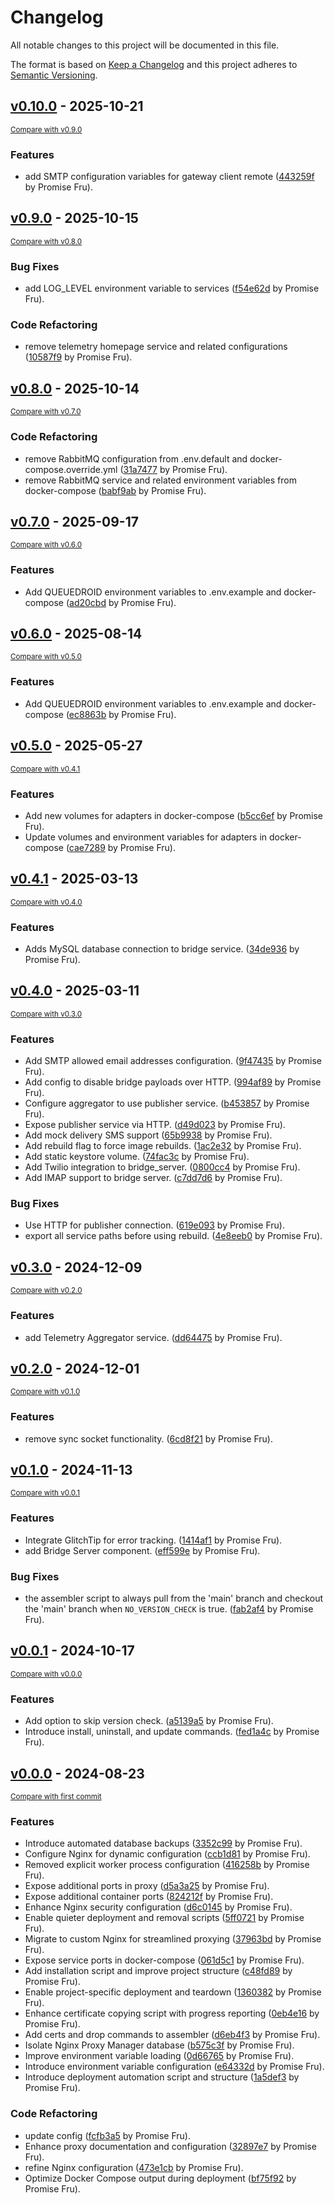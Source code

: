 # Changelog

All notable changes to this project will be documented in this file.

The format is based on [Keep a Changelog](http://keepachangelog.com/en/1.0.0/)
and this project adheres to [Semantic Versioning](http://semver.org/spec/v2.0.0.html).

<!-- insertion marker -->
## [v0.10.0](https://github.com/smswithoutborders/assembler/releases/tag/v0.10.0) - 2025-10-21

<small>[Compare with v0.9.0](https://github.com/smswithoutborders/assembler/compare/v0.9.0...v0.10.0)</small>

### Features

- add SMTP configuration variables for gateway client remote ([443259f](https://github.com/smswithoutborders/assembler/commit/443259f4cf788da686160a3ff90e27731c6c528e) by Promise Fru).

## [v0.9.0](https://github.com/smswithoutborders/assembler/releases/tag/v0.9.0) - 2025-10-15

<small>[Compare with v0.8.0](https://github.com/smswithoutborders/assembler/compare/v0.8.0...v0.9.0)</small>

### Bug Fixes

- add LOG_LEVEL environment variable to services ([f54e62d](https://github.com/smswithoutborders/assembler/commit/f54e62d1ae7f49227f63e67673a53634dd1c047c) by Promise Fru).

### Code Refactoring

- remove telemetry homepage service and related configurations ([10587f9](https://github.com/smswithoutborders/assembler/commit/10587f983f550eec9364d3ade70bc0151a939567) by Promise Fru).

## [v0.8.0](https://github.com/smswithoutborders/assembler/releases/tag/v0.8.0) - 2025-10-14

<small>[Compare with v0.7.0](https://github.com/smswithoutborders/assembler/compare/v0.7.0...v0.8.0)</small>

### Code Refactoring

- remove RabbitMQ configuration from .env.default and docker-compose.override.yml ([31a7477](https://github.com/smswithoutborders/assembler/commit/31a7477ef7d66058a21a6f6b820e3b87304807ce) by Promise Fru).
- remove RabbitMQ service and related environment variables from docker-compose ([babf9ab](https://github.com/smswithoutborders/assembler/commit/babf9abeffbbbbdd157cd27679eb7886d69de06e) by Promise Fru).

## [v0.7.0](https://github.com/smswithoutborders/assembler/releases/tag/v0.7.0) - 2025-09-17

<small>[Compare with v0.6.0](https://github.com/smswithoutborders/assembler/compare/v0.6.0...v0.7.0)</small>

### Features

- Add QUEUEDROID environment variables to .env.example and docker-compose ([ad20cbd](https://github.com/smswithoutborders/assembler/commit/ad20cbd793c34d42bac326abb12b52cef8e816ad) by Promise Fru).

## [v0.6.0](https://github.com/smswithoutborders/assembler/releases/tag/v0.6.0) - 2025-08-14

<small>[Compare with v0.5.0](https://github.com/smswithoutborders/assembler/compare/v0.5.0...v0.6.0)</small>

### Features

- Add QUEUEDROID environment variables to .env.example and docker-compose ([ec8863b](https://github.com/smswithoutborders/assembler/commit/ec8863b472a48cfb151f5ec50a1ec23221e2ba45) by Promise Fru).

## [v0.5.0](https://github.com/smswithoutborders/assembler/releases/tag/v0.5.0) - 2025-05-27

<small>[Compare with v0.4.1](https://github.com/smswithoutborders/assembler/compare/v0.4.1...v0.5.0)</small>

### Features

- Add new volumes for adapters in docker-compose ([b5cc6ef](https://github.com/smswithoutborders/assembler/commit/b5cc6ef6324153e1b8af9996991ffb124757d5e6) by Promise Fru).
- Update volumes and environment variables for adapters in docker-compose ([cae7289](https://github.com/smswithoutborders/assembler/commit/cae7289cd955c31398d63eecaa59e874f4d09a32) by Promise Fru).

## [v0.4.1](https://github.com/smswithoutborders/assembler/releases/tag/v0.4.1) - 2025-03-13

<small>[Compare with v0.4.0](https://github.com/smswithoutborders/assembler/compare/v0.4.0...v0.4.1)</small>

### Features

- Adds MySQL database connection to bridge service. ([34de936](https://github.com/smswithoutborders/assembler/commit/34de936ef9d9973c9b9808c2b6beb04aedbb93bf) by Promise Fru).

## [v0.4.0](https://github.com/smswithoutborders/assembler/releases/tag/v0.4.0) - 2025-03-11

<small>[Compare with v0.3.0](https://github.com/smswithoutborders/assembler/compare/v0.3.0...v0.4.0)</small>

### Features

- Add SMTP allowed email addresses configuration. ([9f47435](https://github.com/smswithoutborders/assembler/commit/9f4743502d94fb47fc3fec69907cab5df8f2547d) by Promise Fru).
- Add config to disable bridge payloads over HTTP. ([994af89](https://github.com/smswithoutborders/assembler/commit/994af89abe9f29a264c000f01f193a513e06e4dc) by Promise Fru).
- Configure aggregator to use publisher service. ([b453857](https://github.com/smswithoutborders/assembler/commit/b453857cd1a3674d0eec45d5767db1bfdef9b093) by Promise Fru).
- Expose publisher service via HTTP. ([d49d023](https://github.com/smswithoutborders/assembler/commit/d49d023895e8a67a62c78c1b52de2de14b72c5dd) by Promise Fru).
- Add mock delivery SMS support ([65b9938](https://github.com/smswithoutborders/assembler/commit/65b993848759cbf36223d4e21cdabc7a3fd39cf7) by Promise Fru).
- Add rebuild flag to force image rebuilds. ([1ac2e32](https://github.com/smswithoutborders/assembler/commit/1ac2e3210146c011628b341517fbc9b657b9eb83) by Promise Fru).
- Add static keystore volume. ([74fac3c](https://github.com/smswithoutborders/assembler/commit/74fac3c15482606264172f390fb51d69d99bfe3f) by Promise Fru).
- Add Twilio integration to bridge_server. ([0800cc4](https://github.com/smswithoutborders/assembler/commit/0800cc48ed019f19e6158185c1e0e67d2c162709) by Promise Fru).
- Add IMAP support to bridge server. ([c7dd7d6](https://github.com/smswithoutborders/assembler/commit/c7dd7d6def0794e42fafa42ce776578fefbeb47f) by Promise Fru).

### Bug Fixes

- Use HTTP for publisher connection. ([619e093](https://github.com/smswithoutborders/assembler/commit/619e0938457980d3772870f2c0b0b3050b3d9fc4) by Promise Fru).
- export all service paths before using rebuild. ([4e8eeb0](https://github.com/smswithoutborders/assembler/commit/4e8eeb0cdeb5f7a6d345d580c13acf306ac4732f) by Promise Fru).

## [v0.3.0](https://github.com/smswithoutborders/assembler/releases/tag/v0.3.0) - 2024-12-09

<small>[Compare with v0.2.0](https://github.com/smswithoutborders/assembler/compare/v0.2.0...v0.3.0)</small>

### Features

- add Telemetry Aggregator service. ([dd64475](https://github.com/smswithoutborders/assembler/commit/dd6447581375ecbad790a5efbd777efd8266de6e) by Promise Fru).

## [v0.2.0](https://github.com/smswithoutborders/assembler/releases/tag/v0.2.0) - 2024-12-01

<small>[Compare with v0.1.0](https://github.com/smswithoutborders/assembler/compare/v0.1.0...v0.2.0)</small>

### Features

- remove sync socket functionality. ([6cd8f21](https://github.com/smswithoutborders/assembler/commit/6cd8f211e38c2960113f582fe2b5ff1a4c7b015e) by Promise Fru).

## [v0.1.0](https://github.com/smswithoutborders/assembler/releases/tag/v0.1.0) - 2024-11-13

<small>[Compare with v0.0.1](https://github.com/smswithoutborders/assembler/compare/v0.0.1...v0.1.0)</small>

### Features

- Integrate GlitchTip for error tracking. ([1414af1](https://github.com/smswithoutborders/assembler/commit/1414af15426ce5ddf3d7b3c464e8d58960c07ee4) by Promise Fru).
- add Bridge Server component. ([eff599e](https://github.com/smswithoutborders/assembler/commit/eff599ed9c339f4323f470313c2caa91c52727d5) by Promise Fru).

### Bug Fixes

- the assembler script to always pull from the 'main' branch and checkout the 'main' branch when `NO_VERSION_CHECK` is true. ([fab2af4](https://github.com/smswithoutborders/assembler/commit/fab2af4bba28de4d6dc638e10d083fef9159edb6) by Promise Fru).

## [v0.0.1](https://github.com/smswithoutborders/assembler/releases/tag/v0.0.1) - 2024-10-17

<small>[Compare with v0.0.0](https://github.com/smswithoutborders/assembler/compare/v0.0.0...v0.0.1)</small>

### Features

- Add option to skip version check. ([a5139a5](https://github.com/smswithoutborders/assembler/commit/a5139a5c1bfcb84484df1372ec476f331e5b032f) by Promise Fru).
- Introduce install, uninstall, and update commands. ([fed1a4c](https://github.com/smswithoutborders/assembler/commit/fed1a4cb32ad71c92acdc303b6c66814b7486c92) by Promise Fru).

## [v0.0.0](https://github.com/smswithoutborders/assembler/releases/tag/v0.0.0) - 2024-08-23

<small>[Compare with first commit](https://github.com/smswithoutborders/assembler/compare/1a5def3631992e34b86de43524beb9d6963ff3e1...v0.0.0)</small>

### Features

- Introduce automated database backups ([3352c99](https://github.com/smswithoutborders/assembler/commit/3352c99f8ff2142a066f67e2fe53e1af3d66e58c) by Promise Fru).
- Configure Nginx for dynamic configuration ([ccb1d81](https://github.com/smswithoutborders/assembler/commit/ccb1d81c1b6173061fc4ab9b270ba26ef687a733) by Promise Fru).
- Removed explicit worker process configuration ([416258b](https://github.com/smswithoutborders/assembler/commit/416258bf1800c8cd6e6c4ce0425e0a2981f6f3a5) by Promise Fru).
- Expose additional ports in proxy ([d5a3a25](https://github.com/smswithoutborders/assembler/commit/d5a3a2530bf3f49227098589fa195a4f0d34c6b4) by Promise Fru).
- Expose additional container ports ([824212f](https://github.com/smswithoutborders/assembler/commit/824212fdedb2d240a446d72ab7b6e02fb0493e5c) by Promise Fru).
- Enhance Nginx security configuration ([d6c0145](https://github.com/smswithoutborders/assembler/commit/d6c01450a90f6ce3ce29056db874f77875e034ba) by Promise Fru).
- Enable quieter deployment and removal scripts ([5ff0721](https://github.com/smswithoutborders/assembler/commit/5ff07211bcb527c5531308cf8c86407fb0cd3473) by Promise Fru).
- Migrate to custom Nginx for streamlined proxying ([37963bd](https://github.com/smswithoutborders/assembler/commit/37963bd4f4f2d9a93f89493fb4226e19e0d0f45c) by Promise Fru).
- Expose service ports in docker-compose ([061d5c1](https://github.com/smswithoutborders/assembler/commit/061d5c1aef8ed7602eb5226e1b35f6057db4f87f) by Promise Fru).
- Add installation script and improve project structure ([c48fd89](https://github.com/smswithoutborders/assembler/commit/c48fd89290ea14dc07b7f8f167961592a75fcd8e) by Promise Fru).
- Enable project-specific deployment and teardown ([1360382](https://github.com/smswithoutborders/assembler/commit/13603824abc698c42a9971b010b1ac60149fd5f6) by Promise Fru).
- Enhance certificate copying script with progress reporting ([0eb4e16](https://github.com/smswithoutborders/assembler/commit/0eb4e1649501c8eb8bc898666de71737a644b88a) by Promise Fru).
- Add certs and drop commands to assembler ([d6eb4f3](https://github.com/smswithoutborders/assembler/commit/d6eb4f389569fe06c0bc5eca60ebde3cea4f1f41) by Promise Fru).
- Isolate Nginx Proxy Manager database ([b575c3f](https://github.com/smswithoutborders/assembler/commit/b575c3f53023b18a315b1d910f9cb2e0cd52d9ca) by Promise Fru).
- Improve environment variable loading ([0d66765](https://github.com/smswithoutborders/assembler/commit/0d66765c6e4ae9945393efdc91fb47a66e26156b) by Promise Fru).
- Introduce environment variable configuration ([e64332d](https://github.com/smswithoutborders/assembler/commit/e64332d03af377510050a5e7e4df2fc5f7181065) by Promise Fru).
- Introduce deployment automation script and structure ([1a5def3](https://github.com/smswithoutborders/assembler/commit/1a5def3631992e34b86de43524beb9d6963ff3e1) by Promise Fru).

### Code Refactoring

- update config ([fcfb3a5](https://github.com/smswithoutborders/assembler/commit/fcfb3a541eaa631e579f106df1c8e3d818c17e0e) by Promise Fru).
- Enhance proxy documentation and configuration ([32897e7](https://github.com/smswithoutborders/assembler/commit/32897e77f605848dd28042f99363d3dbd1045d3e) by Promise Fru).
- refine Nginx configuration ([473e1cb](https://github.com/smswithoutborders/assembler/commit/473e1cb88a97006fb8a2310109605139372991b9) by Promise Fru).
- Optimize Docker Compose output during deployment ([bf75f92](https://github.com/smswithoutborders/assembler/commit/bf75f9266c0a534a4477d723606b11d52d4bf32f) by Promise Fru).

